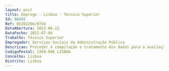 ```yaml
--- 
layout: post
title: Emprego - Lisboa - Técnico Superior
Id: 98405
Ref: OE202206/0756
DataAbertura: 2022-06-22
DataFecho: 2022-07-06
Trabalho: Técnico Superior
Empregador: Serviços Sociais da Administração Pública
Descricao: Proceder à compilação e tratamento dos dados para a avaliação mensal, trimestral e semestral de todos os projetos da UO Recolha e tratamento de informação e monitorização de indicadores de gestão Colaboração na elaboração de Planos e Relatórios de Atividades dos SSAP Participação nas atividades relacionadas com a elaboração e monitorização do Quadro de Avaliação e Responsabilização (QUAR) dos SSAP Elaboração de estudos analíticos transversais à Direção de Serviços.
CodigoPostal: 1269-096 LISBOA
Concelho: Lisboa
Distrito: Lisboa
--- 
```

